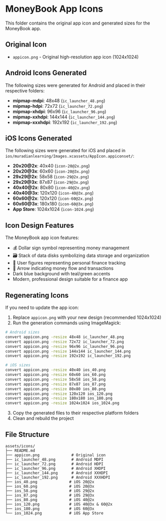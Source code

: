 # MoneyBook App Icons

This folder contains the original app icon and generated sizes for the MoneyBook app.

## Original Icon

- `appicon.png` - Original high-resolution app icon (1024x1024)

## Android Icons Generated

The following sizes were generated for Android and placed in their respective folders:

- **mipmap-mdpi**: 48x48 (`ic_launcher_48.png`)
- **mipmap-hdpi**: 72x72 (`ic_launcher_72.png`)
- **mipmap-xhdpi**: 96x96 (`ic_launcher_96.png`)
- **mipmap-xxhdpi**: 144x144 (`ic_launcher_144.png`)
- **mipmap-xxxhdpi**: 192x192 (`ic_launcher_192.png`)

## iOS Icons Generated

The following sizes were generated for iOS and placed in `ios/muradianlearning/Images.xcassets/AppIcon.appiconset/`:

- **20x20@2x**: 40x40 (`icon-20@2x.png`)
- **20x20@3x**: 60x60 (`icon-20@3x.png`)
- **29x29@2x**: 58x58 (`icon-29@2x.png`)
- **29x29@3x**: 87x87 (`icon-29@3x.png`)
- **40x40@2x**: 80x80 (`icon-40@2x.png`)
- **40x40@3x**: 120x120 (`icon-40@3x.png`)
- **60x60@2x**: 120x120 (`icon-60@2x.png`)
- **60x60@3x**: 180x180 (`icon-60@3x.png`)
- **App Store**: 1024x1024 (`icon-1024.png`)

## Icon Design Features

The MoneyBook app icon features:

- 💰 Dollar sign symbol representing money management
- 🗃️ Stack of data disks symbolizing data storage and organization
- 👥 User figures representing personal finance tracking
- 🔄 Arrow indicating money flow and transactions
- Dark blue background with teal/green accents
- Modern, professional design suitable for a finance app

## Regenerating Icons

If you need to update the app icon:

1. Replace `appicon.png` with your new design (recommended 1024x1024)
2. Run the generation commands using ImageMagick:

```bash
# Android sizes
convert appicon.png -resize 48x48 ic_launcher_48.png
convert appicon.png -resize 72x72 ic_launcher_72.png
convert appicon.png -resize 96x96 ic_launcher_96.png
convert appicon.png -resize 144x144 ic_launcher_144.png
convert appicon.png -resize 192x192 ic_launcher_192.png

# iOS sizes
convert appicon.png -resize 40x40 ios_40.png
convert appicon.png -resize 60x60 ios_60.png
convert appicon.png -resize 58x58 ios_58.png
convert appicon.png -resize 87x87 ios_87.png
convert appicon.png -resize 80x80 ios_80.png
convert appicon.png -resize 120x120 ios_120.png
convert appicon.png -resize 180x180 ios_180.png
convert appicon.png -resize 1024x1024 ios_1024.png
```

3. Copy the generated files to their respective platform folders
4. Clean and rebuild the project

## File Structure

```
assets/icons/
├── README.md
├── appicon.png              # Original icon
├── ic_launcher_48.png       # Android MDPI
├── ic_launcher_72.png       # Android HDPI
├── ic_launcher_96.png       # Android XHDPI
├── ic_launcher_144.png      # Android XXHDPI
├── ic_launcher_192.png      # Android XXXHDPI
├── ios_40.png              # iOS 20@2x
├── ios_60.png              # iOS 20@3x
├── ios_58.png              # iOS 29@2x
├── ios_87.png              # iOS 29@3x
├── ios_80.png              # iOS 40@2x
├── ios_120.png             # iOS 40@3x & 60@2x
├── ios_180.png             # iOS 60@3x
└── ios_1024.png            # iOS App Store
```
